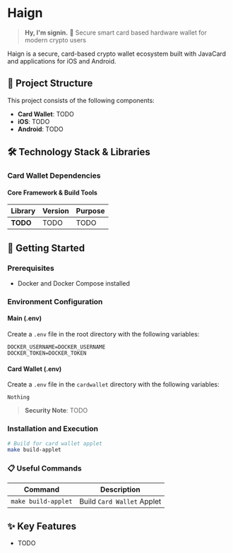 # Haign

> **Hy, I'm signin.** 🔑
> Secure smart card based hardware wallet for modern crypto users

Haign is a secure, card-based crypto wallet ecosystem built with JavaCard and applications for iOS and Android.

## 📂 Project Structure

This project consists of the following components:

- **Card Wallet**: TODO
- **iOS**: TODO
- **Android**: TODO

## 🛠️ Technology Stack & Libraries

### Card Wallet Dependencies

#### Core Framework & Build Tools

| Library  | Version | Purpose |
| -------- | ------- | ------- |
| **TODO** | TODO    | TODO    |

## 🚀 Getting Started

### Prerequisites

- Docker and Docker Compose installed

### Environment Configuration

#### Main (.env)

Create a `.env` file in the root directory with the following variables:

```
DOCKER_USERNAME=DOCKER_USERNAME
DOCKER_TOKEN=DOCKER_TOKEN
```

#### Card Wallet (.env)

Create a `.env` file in the `cardwallet` directory with the following variables:

```
Nothing
```

> **Security Note**: TODO

### Installation and Execution

```bash
# Build for card wallet applet
make build-applet

```

### 📋 Useful Commands

| Command             | Description                |
| ------------------- | -------------------------- |
| `make build-applet` | Build `Card Wallet` Applet |

## ✨ Key Features

- TODO
